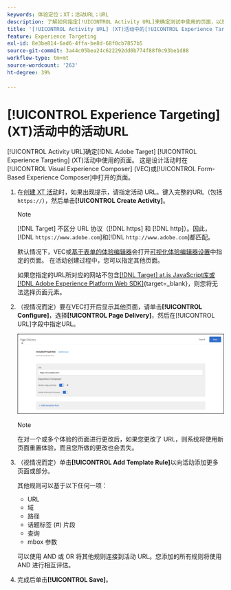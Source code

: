 ```yaml
---
keywords: 体验定位；XT；活动URL；URL
description: 了解如何指定[!UICONTROL Activity URL]来确定测试中使用的页面，以及在使用[!UICONTROL Experience Targeting]设计 [!DNL Adobe Target]活动时打开的页面。
title: '[!UICONTROL Activity URL] (XT)活动中的[!UICONTROL Experience Targeting]是什么？'
feature: Experience Targeting
exl-id: 8e3be814-6ad6-4ffa-be8d-68f0cb7857b5
source-git-commit: 3a44c05bea24c622292dd0b774f88f0c93be1d88
workflow-type: tm+mt
source-wordcount: '263'
ht-degree: 39%

---
```


# [!UICONTROL Experience Targeting] (XT)活动中的活动URL

[!UICONTROL Activity URL]确定[!DNL Adobe Target] [!UICONTROL Experience Targeting] (XT)活动中使用的页面。 这是设计活动时在[!UICONTROL Visual Experience Composer] (VEC)或[!UICONTROL Form-Based Experience Composer]中打开的页面。

1. 在[创建 XT 活动](/help/main/c-activities/t-experience-target/t-xt-create/xt-create.md)时，如果出现提示，请指定活动 URL。键入完整的URL（包括`https://`），然后单击&#x200B;**[!UICONTROL Create Activity]**。

   >[!NOTE]
   >
   >[!DNL Target] 不区分 URL 协议（[!DNL https] 和 [!DNL http]）。因此，[!DNL `https://www.adobe.com`]和[!DNL `http://www.adobe.com`]都匹配。
   >
   >默认情况下，VEC或[基于表单的体验编辑器](/help/main/c-experiences/form-experience-composer.md)会打开[可视化体验编辑器设置](/help/main/administrating-target/visual-experience-composer-set-up.md)中指定的页面。 在活动创建过程中，您可以指定其他页面。
   >
   >如果您指定的URL所对应的网站不包含[[!DNL Target] at.js JavaScript库或 [!DNL Adobe Experience Platform Web SDK]](https://experienceleague.adobe.com/docs/target-dev/developer/client-side/overview.html?lang=zh-Hans){target=_blank}，则您将无法选择页面元素。

1. （视情况而定）要在VEC打开后显示其他页面，请单击&#x200B;**[!UICONTROL Configure]**，选择&#x200B;**[!UICONTROL Page Delivery]**，然后在[!UICONTROL URL]字段中指定URL。

   ![“页面交付”对话框](/help/main/c-activities/t-experience-target/t-xt-create/assets/url-config-new.png)

   >[!NOTE]
   >
   >在对一个或多个体验的页面进行更改后，如果您更改了 URL，则系统将使用新页面重置体验，而且您所做的更改也会丢失。

1. （视情况而定）单击&#x200B;**[!UICONTROL Add Template Rule]**&#x200B;以向活动添加更多页面或部分。

   其他规则可以基于以下任何一项：

   * URL
   * 域
   * 路径
   * 话题标签 (#) 片段
   * 查询
   * mbox 参数

   可以使用 AND 或 OR 将其他规则连接到活动 URL。您添加的所有规则将使用 AND 进行相互评估。

1. 完成后单击&#x200B;**[!UICONTROL Save]**。
